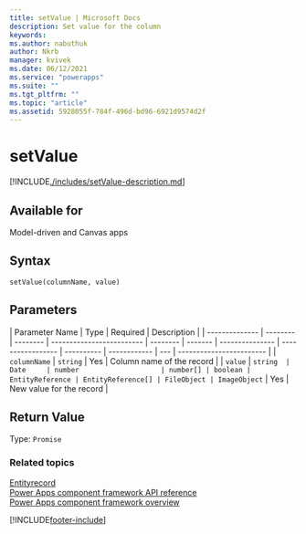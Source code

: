 ```yaml
---
title: setValue | Microsoft Docs
description: Set value for the column
keywords:
ms.author: nabuthuk
author: Nkrb
manager: kvivek
ms.date: 06/12/2021
ms.service: "powerapps"
ms.suite: ""
ms.tgt_pltfrm: ""
ms.topic: "article"
ms.assetid: 5928055f-784f-496d-bd96-6921d9574d2f
---
```


# setValue

[!INCLUDE[./includes/setValue-description.md](./includes/setValue-description.md)]

## Available for

Model-driven and Canvas apps

## Syntax

`setValue(columnName, value)`

## Parameters

| Parameter Name | Type     | Required | Description               |
| -------------- | -------- | -------- | ------------------------- | -------- | ------- | --------------- | ----------------- | ---------- | ------------ | --- | ------------------------ |
| `columnName`   | `string` | Yes      | Column name of the record |
| `value`        | `string  | Date     | number                    | number[] | boolean | EntityReference | EntityReference[] | FileObject | ImageObject` | Yes | New value for the record |

## Return Value

Type: `Promise`

### Related topics

[Entityrecord](../entityrecord.md)<br/>
[Power Apps component framework API reference](../../reference/index.md)<br/>
[Power Apps component framework overview](../../overview.md)

[!INCLUDE[footer-include](../../../../includes/footer-banner.md)]
